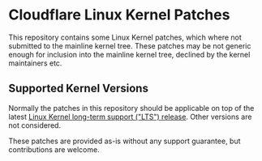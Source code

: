# Cloudflare Linux Kernel Patches

This repository contains some Linux Kernel patches, which where not submitted to the mainline kernel tree. These patches may be not generic enough for inclusion into the mainline kernel tree, declined by the kernel maintainers etc.

## Supported Kernel Versions

Normally the patches in this repository should be applicable on top of the latest [Linux Kernel long-term support ("LTS") release](https://www.kernel.org/releases.html).  Other versions are not considered.

These patches are provided as-is without any support guarantee, but contributions are welcome.
